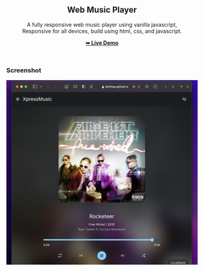 <div align="center">

  <h2 align="center">Web Music Player</h2>

  A fully responsive web music player using vanilla javascript, <br />Responsive for all devices, build using html, css, and javascript.

  <a href="https://dinithaw.github.io/XpressMusic/"><strong>➥ Live Demo</strong></a>

</div>

<br />

### Screenshot

![Music Player Desktop Demo](./readme-images/desktop.png "Desktop Demo")


